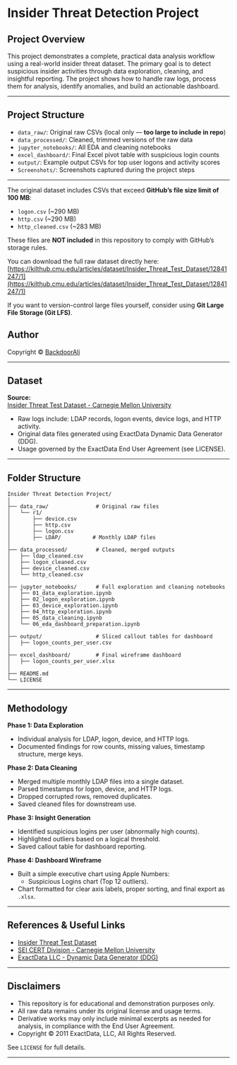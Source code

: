 # Insider Threat Detection Project

## Project Overview

This project demonstrates a complete, practical data analysis workflow using a real-world insider threat dataset. The primary goal is to detect suspicious insider activities through data exploration, cleaning, and insightful reporting. The project shows how to handle raw logs, process them for analysis, identify anomalies, and build an actionable dashboard.

---

## Project Structure

- `data_raw/`: Original raw CSVs (local only — **too large to include in repo**)
- `data_processed/`: Cleaned, trimmed versions of the raw data
- `jupyter_notebooks/`: All EDA and cleaning notebooks
- `excel_dashboard/`: Final Excel pivot table with suspicious login counts
- `output/`: Example output CSVs for top user logons and activity scores
- `Screenshots/`: Screenshots captured during the project steps

---


The original dataset includes CSVs that exceed **GitHub’s file size limit of 100 MB**:
- `logon.csv` (~290 MB)
- `http.csv` (~290 MB)
- `http_cleaned.csv` (~283 MB)

These files are **NOT included** in this repository to comply with GitHub’s storage rules.

You can download the full raw dataset directly here:  
[https://kilthub.cmu.edu/articles/dataset/Insider_Threat_Test_Dataset/12841247/1](https://kilthub.cmu.edu/articles/dataset/Insider_Threat_Test_Dataset/12841247/1)

If you want to version-control large files yourself, consider using **Git Large File Storage (Git LFS)**.

## Author

Copyright © [BackdoorAli](https://github.com/BackdoorAli)

---

## Dataset

**Source:**  
[Insider Threat Test Dataset - Carnegie Mellon University](https://kilthub.cmu.edu/articles/dataset/Insider_Threat_Test_Dataset/12841247/1)

- Raw logs include: LDAP records, logon events, device logs, and HTTP activity.
- Original data files generated using ExactData Dynamic Data Generator (DDG).
- Usage governed by the ExactData End User Agreement (see LICENSE).

---

## Folder Structure

```
Insider Threat Detection Project/
│
├── data_raw/               # Original raw files
│   └── r1/
│       ├── device.csv
│       ├── http.csv
│       ├── logon.csv
│       ├── LDAP/          # Monthly LDAP files
│
├── data_processed/         # Cleaned, merged outputs
│   ├── ldap_cleaned.csv
│   ├── logon_cleaned.csv
│   ├── device_cleaned.csv
│   └── http_cleaned.csv
│
├── jupyter_notebooks/      # Full exploration and cleaning notebooks
│   ├── 01_data_exploration.ipynb
│   ├── 02_logon_exploration.ipynb
│   ├── 03_device_exploration.ipynb
│   ├── 04_http_exploration.ipynb
│   ├── 05_data_cleaning.ipynb
│   └── 06_eda_dashboard_preparation.ipynb
│
├── output/                 # Sliced callout tables for dashboard
│   ├── logon_counts_per_user.csv
│
├── excel_dashboard/        # Final wireframe dashboard
│   ├── logon_counts_per_user.xlsx
│
├── README.md
└── LICENSE
```

---

## Methodology

**Phase 1: Data Exploration**
- Individual analysis for LDAP, logon, device, and HTTP logs.
- Documented findings for row counts, missing values, timestamp structure, merge keys.

**Phase 2: Data Cleaning**
- Merged multiple monthly LDAP files into a single dataset.
- Parsed timestamps for logon, device, and HTTP logs.
- Dropped corrupted rows, removed duplicates.
- Saved cleaned files for downstream use.

**Phase 3: Insight Generation**
- Identified suspicious logins per user (abnormally high counts).
- Highlighted outliers based on a logical threshold.
- Saved callout table for dashboard reporting.

**Phase 4: Dashboard Wireframe**
- Built a simple executive chart using Apple Numbers:
  - Suspicious Logins chart (Top 12 outliers).
- Chart formatted for clear axis labels, proper sorting, and final export as `.xlsx`.

---

## References & Useful Links

- [Insider Threat Test Dataset](https://kilthub.cmu.edu/articles/dataset/Insider_Threat_Test_Dataset/12841247/1)
- [SEI CERT Division - Carnegie Mellon University](https://resources.sei.cmu.edu/library/asset-view.cfm?assetid=541644)
- [ExactData LLC - Dynamic Data Generator (DDG)](http://www.exactdata.net/)


---

## Disclaimers

- This repository is for educational and demonstration purposes only.
- All raw data remains under its original license and usage terms.
- Derivative works may only include minimal excerpts as needed for analysis, in compliance with the End User Agreement.
- Copyright © 2011 ExactData, LLC, All Rights Reserved.

See `LICENSE` for full details.

---